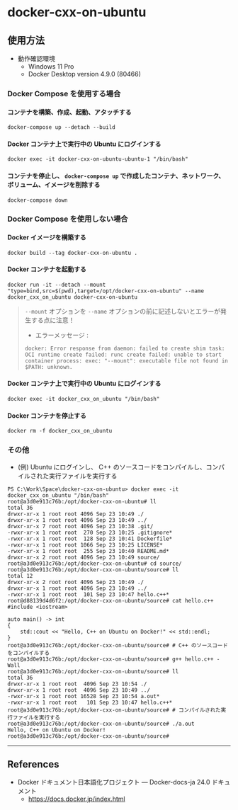 # docker-cxx-on-ubuntu

## 使用方法

  + 動作確認環境
    + Windows 11 Pro
    + Docker Desktop version 4.9.0 (80466)

### Docker Compose を使用する場合

#### コンテナを構築、作成、起動、アタッチする

```
docker-compose up --detach --build
```

#### Docker コンテナ上で実行中の Ubuntu にログインする

```
docker exec -it docker-cxx-on-ubuntu-ubuntu-1 "/bin/bash"
```

#### コンテナを停止し、 `docker-compose up` で作成したコンテナ、ネットワーク、ボリューム、イメージを削除する

```
docker-compose down
```

### Docker Compose を使用しない場合

#### Docker イメージを構築する

```
docker build --tag docker-cxx-on-ubuntu .
```

#### Docker コンテナを起動する

```
docker run -it --detach --mount "type=bind,src=$(pwd),target=/opt/docker-cxx-on-ubuntu" --name docker_cxx_on_ubuntu docker-cxx-on-ubuntu
```

  > `--mount` オプションを `--name` オプションの前に記述しないとエラーが発生する点に注意！
  >
  > + エラーメッセージ :
  >
  > ```
  > docker: Error response from daemon: failed to create shim task: OCI runtime create failed: runc create failed: unable to start container process: exec: "--mount": executable file not found in $PATH: unknown.
  > ```

#### Docker コンテナ上で実行中の Ubuntu にログインする

```
docker exec -it docker_cxx_on_ubuntu "/bin/bash"
```

#### Docker コンテナを停止する

```
docker rm -f docker_cxx_on_ubuntu
```

### その他

  + (例) Ubuntu にログインし、 C++ のソースコードをコンパイルし、コンパイルされた実行ファイルを実行する

```
PS C:\Work\Space\docker-cxx-on-ubuntu> docker exec -it docker_cxx_on_ubuntu "/bin/bash"
root@a3d0e913c76b:/opt/docker-cxx-on-ubuntu# ll
total 36
drwxr-xr-x 1 root root 4096 Sep 23 10:49 ./
drwxr-xr-x 1 root root 4096 Sep 23 10:49 ../
drwxr-xr-x 7 root root 4096 Sep 23 10:38 .git/
-rwxr-xr-x 1 root root  270 Sep 23 10:25 .gitignore*
-rwxr-xr-x 1 root root  128 Sep 23 10:41 Dockerfile*
-rwxr-xr-x 1 root root 1066 Sep 23 10:25 LICENSE*
-rwxr-xr-x 1 root root  255 Sep 23 10:40 README.md*
drwxr-xr-x 2 root root 4096 Sep 23 10:49 source/
root@a3d0e913c76b:/opt/docker-cxx-on-ubuntu# cd source/
root@a3d0e913c76b:/opt/docker-cxx-on-ubuntu/source# ll
total 12
drwxr-xr-x 2 root root 4096 Sep 23 10:49 ./
drwxr-xr-x 1 root root 4096 Sep 23 10:49 ../
-rwxr-xr-x 1 root root  101 Sep 23 10:47 hello.c++*
root@d88139d4d6f2:/opt/docker-cxx-on-ubuntu/source# cat hello.c++
#include <iostream>

auto main() -> int
{
    std::cout << "Hello, C++ on Ubuntu on Docker!" << std::endl;
}
root@a3d0e913c76b:/opt/docker-cxx-on-ubuntu/source# # C++ のソースコードをコンパイルする
root@a3d0e913c76b:/opt/docker-cxx-on-ubuntu/source# g++ hello.c++ -Wall
root@a3d0e913c76b:/opt/docker-cxx-on-ubuntu/source# ll
total 36
drwxr-xr-x 1 root root  4096 Sep 23 10:54 ./
drwxr-xr-x 1 root root  4096 Sep 23 10:49 ../
-rwxr-xr-x 1 root root 16528 Sep 23 10:54 a.out*
-rwxr-xr-x 1 root root   101 Sep 23 10:47 hello.c++*
root@a3d0e913c76b:/opt/docker-cxx-on-ubuntu/source# # コンパイルされた実行ファイルを実行する
root@a3d0e913c76b:/opt/docker-cxx-on-ubuntu/source# ./a.out
Hello, C++ on Ubuntu on Docker!
root@a3d0e913c76b:/opt/docker-cxx-on-ubuntu/source#
```

--------------------------------------------------------------------------------

## References

  + Docker ドキュメント日本語化プロジェクト — Docker-docs-ja 24.0 ドキュメント
    + https://docs.docker.jp/index.html
